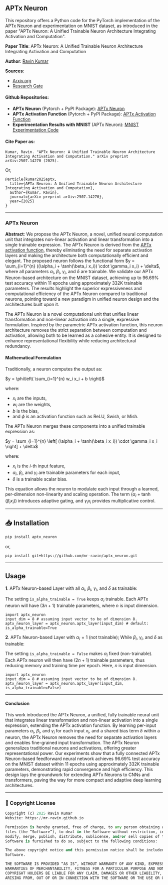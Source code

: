 ## APTx Neuron 
This repository offers a Python code for the PyTorch implementation of the APTx Neuron and experimentation on MNIST dataset, as introduced in the paper "APTx Neuron: A Unified Trainable Neuron Architecture Integrating Activation and Computation".

**Paper Title**: APTx Neuron: A Unified Trainable Neuron Architecture Integrating Activation and Computation

**Author**: [Ravin Kumar](https://mr-ravin.github.io)

**Sources**:
- [Arxiv.org](https://arxiv.org/abs/2507.14270)
- [Research Gate](https://www.researchgate.net/publication/393889376_APTx_Neuron_A_Unified_Trainable_Neuron_Architecture_Integrating_Activation_and_Computation)
  
#### Github Repositories: 
- **APTx Neuron** (Pytorch + PyPI Package): [APTx Neuron](https://github.com/mr-ravin/aptx_neuron)
- **APTx Activation Function** (Pytorch + PyPI Package): [APTx Activation Function](https://github.com/mr-ravin/aptx_activation)
- **Experimentation Results with MNIST** (APTx Neuron): [MNIST Experimentation Code](https://github.com/mr-ravin/APTxNeuron)

#### Cite Paper as:
```
Kumar, Ravin. "APTx Neuron: A Unified Trainable Neuron Architecture Integrating Activation and Computation." arXiv preprint arXiv:2507.14270 (2025).
```
Or,
```
@article{kumar2025aptx,
  title={APTx Neuron: A Unified Trainable Neuron Architecture Integrating Activation and Computation},
  author={Kumar, Ravin},
  journal={arXiv preprint arXiv:2507.14270},
  year={2025}
}
```
 
---
### APTx Neuron
<b>Abstract</b>: We propose the APTx Neuron, a novel, unified neural computation unit that integrates non-linear activation and linear transformation into a single trainable expression. The APTx Neuron is derived from the [APTx activation function](https://arxiv.org/abs/2209.06119), thereby eliminating the need for separate activation layers and making the architecture both computationally efficient and elegant. The proposed neuron follows the functional form $y = \sum_{i=1}^{n} ((\alpha_i + \tanh(\beta_i x_i)) \cdot \gamma_i x_i) + \delta$, where all parameters $\alpha_i$, $\beta_i$, $\gamma_i$, and $\delta$ are trainable. We validate our APTx Neuron-based architecture on the MNIST dataset, achieving up to 96.69\% test accuracy within 11 epochs using approximately 332K trainable parameters. The results highlight the superior expressiveness and computational efficiency of the APTx Neuron compared to traditional neurons, pointing toward a new paradigm in unified neuron design and the architectures built upon it.

The APTx Neuron is a novel computational unit that unifies linear transformation and non-linear activation into a single, expressive formulation. Inspired by the parametric APTx activation function, this neuron architecture removes the strict separation between computation and activation, allowing both to be learned as a cohesive entity. It is designed to enhance representational flexibility while reducing architectural redundancy.

#### Mathematical Formulation

Traditionally, a neuron computes the output as:

$y = \phi\left( \sum_{i=1}^{n} w_i x_i + b \right)$

where: 
- $x_i$ are the inputs,
- $w_i$ are the weights,
- $b$ is the bias,
- and $\phi$ is an activation function such as ReLU, Swish, or Mish.


The APTx Neuron merges these components into a unified trainable expression as:

$y = \sum_{i=1}^{n} \left[ (\alpha_i + \tanh(\beta_i x_i)) \cdot \gamma_i x_i \right] + \delta$

where:
- $x_i$ is the $i$-th input feature,
- $\alpha_i$, $\beta_i$, and $\gamma_i$ are trainable parameters for each input,
- $\delta$ is a trainable scalar bias.

This equation allows the neuron to modulate each input through a learned, per-dimension non-linearity and scaling operation. The term $(\alpha_i + \tanh(\beta_i x_i))$ introduces adaptive gating, and $\gamma_i x_i$ provides multiplicative control.

---
## 📥 Installation
```bash
pip install aptx_neuron
```
or,

```bash
pip install git+https://github.com/mr-ravin/aptx_neuron.git
```
----

## Usage
<b>1</b>. APTx Neuron-based Layer with all $\alpha_i$, $\beta_i$, $\gamma_i$, and $\delta$ as trainable:

The setting `is_alpha_trainable = True` keeps $\alpha_i$ trainable. Each APTx neuron will have $(3n + 1)$ trainable parameters, where $n$ is input dimension.

```
import aptx_neuron
input_dim = 8 # assuming input vector to be of dimension 8.
aptx_neuron_layer = aptx_neuron.aptx_layer(input_dim) # default: is_alpha_trainable=True
```

<b>2</b>. APTx Neuron-based Layer with $\alpha_i=1$ (not trainable); While $\beta_i$, $\gamma_i$, and $\delta$ as trainable:

The setting `is_alpha_trainable = False` makes $\alpha_i$ fixed (non-trainable). Each APTx neuron will then have $(2n + 1)$ trainable parameters, thus reducing memory and training time per epoch. Here, $n$ is input dimension.

```
import aptx_neuron
input_dim = 8 # assuming input vector to be of dimension 8.
aptx_neuron_layer = aptx_neuron.aptx_layer(input_dim, is_alpha_trainable=False)
```

----
#### Conclusion
This work introduced the APTx Neuron, a unified, fully trainable neural unit that integrates linear transformation and non-linear activation into a single expression, extending the APTx activation function. By learning per-input parameters $\alpha_i$, $\beta_i$, and $\gamma_i$ for each input $x_i$, and a shared bias term $\delta$ within a neuron, the APTx Neuron removes the need for separate activation layers and enables fine-grained input transformation. The APTx Neuron generalizes traditional neurons and activations, offering greater representational power. Our experiments show that a fully connected APTx Neuron-based feedforward neural network achieves 96.69% test accuracy on the MNIST dataset within 11 epochs using approximately 332K trainable parameters, demonstrating rapid convergence and high efficiency. This design lays the groundwork for extending APTx Neurons to CNNs and transformers, paving the way for more compact and adaptive deep learning architectures.

----

### 📜 Copyright License
```python
Copyright (c) 2025 Ravin Kumar
Website: https://mr-ravin.github.io

Permission is hereby granted, free of charge, to any person obtaining a copy of this software and associated documentation 
files (the “Software”), to deal in the Software without restriction, including without limitation the rights to use, copy, 
modify, merge, publish, distribute, sublicense, and/or sell copies of the Software, and to permit persons to whom the 
Software is furnished to do so, subject to the following conditions:

The above copyright notice and this permission notice shall be included in all copies or substantial portions of the 
Software.

THE SOFTWARE IS PROVIDED “AS IS”, WITHOUT WARRANTY OF ANY KIND, EXPRESS OR IMPLIED, INCLUDING BUT NOT LIMITED TO THE 
WARRANTIES OF MERCHANTABILITY, FITNESS FOR A PARTICULAR PURPOSE AND NONINFRINGEMENT. IN NO EVENT SHALL THE AUTHORS OR 
COPYRIGHT HOLDERS BE LIABLE FOR ANY CLAIM, DAMAGES OR OTHER LIABILITY, WHETHER IN AN ACTION OF CONTRACT, TORT OR OTHERWISE, 
ARISING FROM, OUT OF OR IN CONNECTION WITH THE SOFTWARE OR THE USE OR OTHER DEALINGS IN THE SOFTWARE.
```

